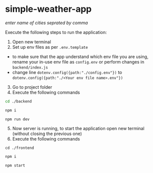 # simple-weather-app

*enter name of cities seprated by comma*

Execute the following steps to run the application:

  1. Open new terminal
  2. Set up env files as per `.env.template`

  - to make sure that the app understand which env file you are using, rename your in-use env file as `config.env` or perform changes in `backend/index.js`
  - change line `dotenv.config({path:"./config.env"})` to `dotenv.config({path:"./<Your env file name>.env"})`


  3. Go to project folder
  4. Execute the following commands
  ```bash
  cd ./backend
  ```
  ```bash
  npm i
  ```
  ```
  npm run dev
  ```

  5. Now server is running, to start the application open new terminal (without closing the previous one)
  6. Execute the following commands
  ```
  cd ./frontend
  ```
  ```bash
  npm i
  ```
  ```
  npm start
  ```
